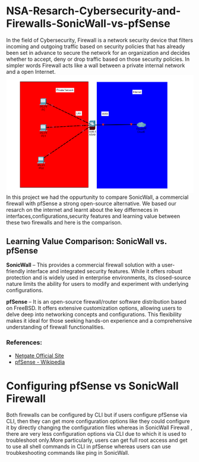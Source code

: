# NSA-Resarch-Cybersecurity-and-Firewalls-SonicWall-vs-pfSense
In the field of Cybersecurity, Firewall is a network security device that filters incoming and outgoing traffic based on security policies that has already been set in advance to secure the network for an organization and decides whether to accept, deny or drop traffic based on those security policies. In simpler words Firewall acts like a wall between a private internal network and a open Internet.
![Firewall](./Firewall.png)
In this project we had the oppurtunity to compare SonicWall, a commercial firewall with pfSense a strong open-source alternative. We based our resarch on the internet and learnt about the key differneces in interfaces,configurations,security features and learning value between these two firewalls and here is the comparison.
## Learning Value Comparison: SonicWall vs. pfSense

**SonicWall** – This provides a commercial firewall solution with a user-friendly interface and integrated security features. While it offers robust protection and is widely used in enterprise environments, its closed-source nature limits the ability for users to modify and experiment with underlying configurations.

**pfSense** – It is an open-source firewall/router software distribution based on FreeBSD. It offers extensive customization options, allowing users to delve deep into networking concepts and configurations. This flexibility makes it ideal for those seeking hands-on experience and a comprehensive understanding of firewall functionalities.

### References:
- [Netgate Official Site](https://www.netgate.com)
- [pfSense - Wikipedia](https://en.wikipedia.org/wiki/PfSense)

# Configuring pfSense vs SonicWall Firewall
Both firewalls can be configured by CLI but if users configure pfSense via CLI, then they can get more configuration options like they could configure it by directly changing the configuration files whereas in SonicWall Firewall , there are very less configuration options via CLI due to which it is used to troubleshoot only.More particularly, users can get full root access and get to use all shell commands in CLI in pfSense whereas users can use troubkeshooting commands like ping in SonicWall.
